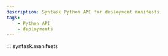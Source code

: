 ```yaml
---
description: Syntask Python API for deployment manifests.
tags:
    - Python API
    - deployments
---
```


::: syntask.manifests
